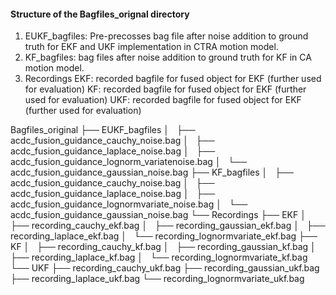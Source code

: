 #### Structure of the Bagfiles_orignal directory 

1. EUKF_bagfiles: Pre-precosses bag file after noise addition to ground truth for EKF and UKF implementation in CTRA motion model. 
2. KF_bagfiles: bag files after noise addition to ground truth for KF in CA motion model. 
3. Recordings
	EKF: recorded bagfile for fused object for EKF (further used for evaluation)
	KF: recorded bagfile for fused object for EKF (further used for evaluation)
	UKF: recorded bagfile for fused object for EKF (further used for evaluation)

Bagfiles_original
├── EUKF_bagfiles
│   ├── acdc_fusion_guidance_cauchy_noise.bag
│   ├── acdc_fusion_guidance_laplace_noise.bag
│   ├── acdc_fusion_guidance_lognorm_variatenoise.bag
│   └── acdc_fusion_guidance_gaussian_noise.bag
├── KF_bagfiles
│   ├── acdc_fusion_guidance_cauchy_noise.bag
│   ├── acdc_fusion_guidance_laplace_noise.bag
│   ├── acdc_fusion_guidance_lognormvariate_noise.bag
│   └── acdc_fusion_guidance_gaussian_noise.bag
└── Recordings
    ├── EKF
    │   ├── recording_cauchy_ekf.bag 
    │   ├── recording_gaussian_ekf.bag
    │   ├── recording_laplace_ekf.bag
    │   └── recording_lognormvariate_ekf.bag
    ├── KF
    │   ├── recording_cauchy_kf.bag
    │   ├── recording_gaussian_kf.bag
    │   ├── recording_laplace_kf.bag
    │   └── recording_lognormvariate_kf.bag
    └── UKF
        ├── recording_cauchy_ukf.bag
        ├── recording_gaussian_ukf.bag
        ├── recording_laplace_ukf.bag
        └── recording_lognormvariate_ukf.bag


